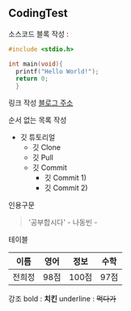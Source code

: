 ## CodingTest

소스코드 블록 작성 : 

```c
#include <stdio.h>

int main(void){
  printf("Hello World!");
  return 0;
  }
```

링크 작성
[블로그 주소](http:/blog.naver.com/ndb796)

순서 없는 목록 작성
* 깃 튜토리얼
  * 깃 Clone
  * 깃 Pull
  * 깃 Commit
    * 깃 Commit 1)
    * 깃 Commit 2)


인용구문
> '공부합시다' - 나동빈 -

테이블

이름|영어|정보|수학
---|---|---|---|
전희정|98점|100점|97점|

강조
bold : **치킨**
underline : ~~먹다가~~

